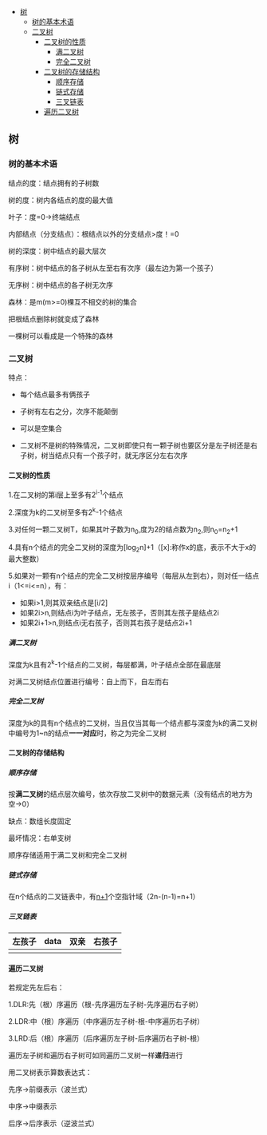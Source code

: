 - [树](#树)
  - [树的基本术语](#树的基本术语)
  - [二叉树](#二叉树)
    - [二叉树的性质](#二叉树的性质)
      - [满二叉树](#满二叉树)
      - [完全二叉树](#完全二叉树)
    - [二叉树的存储结构](#二叉树的存储结构)
      - [顺序存储](#顺序存储)
      - [链式存储](#链式存储)
      - [三叉链表](#三叉链表)
    - [遍历二叉树](#遍历二叉树)
## 树

### 树的基本术语

结点的度：结点拥有的子树数

树的度：树内各结点的度的最大值

叶子：度=0->终端结点

内部结点（分支结点）：根结点以外的分支结点>度！=0

树的深度：树中结点的最大层次

有序树：树中结点的各子树从左至右有次序（最左边为第一个孩子）

无序树：树中结点的各子树无次序

森林：是m(m>=0)棵互不相交的树的集合

把根结点删除树就变成了森林

一棵树可以看成是一个特殊的森林

### 二叉树

特点：

- 每个结点最多有俩孩子

- 子树有左右之分，次序不能颠倒

- 可以是空集合
- 二叉树不是树的特殊情况，二叉树即使只有一颗子树也要区分是左子树还是右子树，树当结点只有一个孩子时，就无序区分左右次序

#### 二叉树的性质

1.在二叉树的第i层上至多有2<sup>i-1</sup>个结点

2.深度为k的二叉树至多有2<sup>k</sup>-1个结点

3.对任何一颗二叉树T，如果其叶子数为n<sub>0</sub>,度为2的结点数为n<sub>2</sub>,则n<sub>0</sub>=n<sub>2</sub>+1

4.具有n个结点的完全二叉树的深度为[log<sub>2</sub>n]+1（[x]:称作x的底，表示不大于x的最大整数）

5.如果对一颗有n个结点的完全二叉树按层序编号（每层从左到右），则对任一结点i（1<=i<=n），有：

- 如果i>1,则其双亲结点是[i/2]
- 如果2i>n,则结点i为叶子结点，无左孩子，否则其左孩子是结点2i
- 如果2i+1>n,则结点i无右孩子，否则其右孩子是结点2i+1

##### 满二叉树

深度为k且有2<sup>k</sup>-1个结点的二叉树，每层都满，叶子结点全部在最底层

对满二叉树结点位置进行编号：自上而下，自左而右

##### 完全二叉树

深度为k的具有n个结点的二叉树，当且仅当其每一个结点都与深度为k的满二叉树中编号为1~n的结点**一一对应**时，称之为完全二叉树

#### 二叉树的存储结构

##### 顺序存储

按**满二叉树**的结点层次编号，依次存放二叉树中的数据元素（没有结点的地方为空->0）

缺点：数组长度固定

最坏情况：右单支树

顺序存储适用于满二叉树和完全二叉树

##### 链式存储

在n个结点的二叉链表中，有<u>n+1</u>个空指针域（2n-(n-1)=n+1）

##### 三叉链表

| 左孩子 | data | 双亲 | 右孩子 |
| ------ | ---- | ---- | :----: |
|        |      |      |        |

#### 遍历二叉树

若规定先左后右：

1.DLR:先（根）序遍历（根-先序遍历左子树-先序遍历右子树）

2.LDR:中（根）序遍历（中序遍历左子树-根-中序遍历右子树）

3.LRD:后（根）序遍历（后序遍历左子树-后序遍历右子树-根）

遍历左子树和遍历右子树可如同遍历二叉树一样**递归**进行

用二叉树表示算数表达式：

先序->前缀表示（波兰式）

中序->中缀表示

后序->后序表示（逆波兰式）

